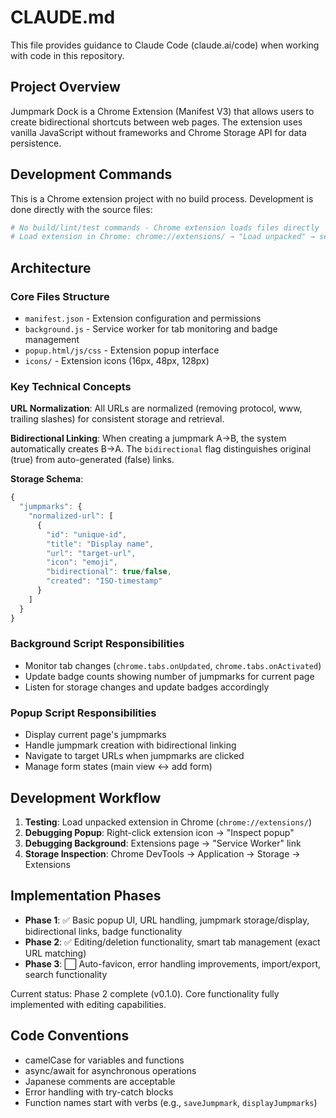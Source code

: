 # CLAUDE.md

This file provides guidance to Claude Code (claude.ai/code) when working with code in this repository.

## Project Overview

Jumpmark Dock is a Chrome Extension (Manifest V3) that allows users to create bidirectional shortcuts between web pages. The extension uses vanilla JavaScript without frameworks and Chrome Storage API for data persistence.

## Development Commands

This is a Chrome extension project with no build process. Development is done directly with the source files:

```bash
# No build/lint/test commands - Chrome extension loads files directly
# Load extension in Chrome: chrome://extensions/ → "Load unpacked" → select project directory
```

## Architecture

### Core Files Structure
- `manifest.json` - Extension configuration and permissions
- `background.js` - Service worker for tab monitoring and badge management
- `popup.html/js/css` - Extension popup interface
- `icons/` - Extension icons (16px, 48px, 128px)

### Key Technical Concepts

**URL Normalization**: All URLs are normalized (removing protocol, www, trailing slashes) for consistent storage and retrieval.

**Bidirectional Linking**: When creating a jumpmark A→B, the system automatically creates B→A. The `bidirectional` flag distinguishes original (true) from auto-generated (false) links.

**Storage Schema**:
```javascript
{
  "jumpmarks": {
    "normalized-url": [
      {
        "id": "unique-id",
        "title": "Display name",
        "url": "target-url",
        "icon": "emoji",
        "bidirectional": true/false,
        "created": "ISO-timestamp"
      }
    ]
  }
}
```

### Background Script Responsibilities
- Monitor tab changes (`chrome.tabs.onUpdated`, `chrome.tabs.onActivated`)
- Update badge counts showing number of jumpmarks for current page
- Listen for storage changes and update badges accordingly

### Popup Script Responsibilities
- Display current page's jumpmarks
- Handle jumpmark creation with bidirectional linking
- Navigate to target URLs when jumpmarks are clicked
- Manage form states (main view ↔ add form)

## Development Workflow

1. **Testing**: Load unpacked extension in Chrome (`chrome://extensions/`)
2. **Debugging Popup**: Right-click extension icon → "Inspect popup"
3. **Debugging Background**: Extensions page → "Service Worker" link
4. **Storage Inspection**: Chrome DevTools → Application → Storage → Extensions

## Implementation Phases

- **Phase 1**: ✅ Basic popup UI, URL handling, jumpmark storage/display, bidirectional links, badge functionality
- **Phase 2**: ✅ Editing/deletion functionality, smart tab management (exact URL matching)
- **Phase 3**: ⬜ Auto-favicon, error handling improvements, import/export, search functionality

Current status: Phase 2 complete (v0.1.0). Core functionality fully implemented with editing capabilities.

## Code Conventions

- camelCase for variables and functions
- async/await for asynchronous operations
- Japanese comments are acceptable
- Error handling with try-catch blocks
- Function names start with verbs (e.g., `saveJumpmark`, `displayJumpmarks`)